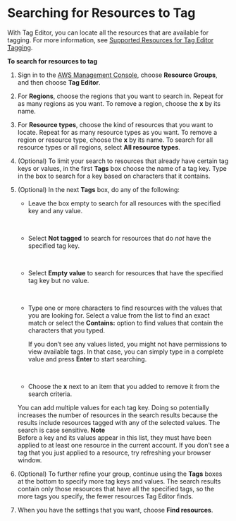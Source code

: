 # Searching for Resources to Tag<a name="searching-resources-to-tag"></a>

With Tag Editor, you can locate all the resources that are available for tagging\. For more information, see [Supported Resources for Tag Editor Tagging](supported-resources.md#supported-resources-tagging-console)\.

**To search for resources to tag**

1. Sign in to the [AWS Management Console](https://console.aws.amazon.com/console/home), choose **Resource Groups**, and then choose **Tag Editor**\.

1. For **Regions**, choose the regions that you want to search in\. Repeat for as many regions as you want\. To remove a region, choose the **x** by its name\.

1. For **Resource types**, choose the kind of resources that you want to locate\. Repeat for as many resource types as you want\. To remove a region or resource type, choose the **x** by its name\. To search for all resource types or all regions, select **All resource types**\.

1. \(Optional\) To limit your search to resources that already have certain tag keys or values, in the first **Tags** box choose the name of a tag key\. Type in the box to search for a key based on characters that it contains\. 

1. \(Optional\) In the next **Tags** box, do any of the following:

   + Leave the box empty to search for all resources with the specified key and any value\.

      

   + Select **Not tagged** to search for resources that do *not* have the specified tag key\.

      

   + Select **Empty value** to search for resources that have the specified tag key but no value\.

      

   + Type one or more characters to find resources with the values that you are looking for\. Select a value from the list to find an exact match or select the **Contains:** option to find values that contain the characters that you typed\.

     If you don’t see any values listed, you might not have permissions to view available tags\. In that case, you can simply type in a complete value and press **Enter** to start searching\.

      

   + Choose the **x** next to an item that you added to remove it from the search criteria\. 

   You can add multiple values for each tag key\. Doing so potentially increases the number of resources in the search results because the results include resources tagged with any of the selected values\. The search is case sensitive\.
**Note**  
Before a key and its values appear in this list, they must have been applied to at least one resource in the current account\. If you don’t see a tag that you just applied to a resource, try refreshing your browser window\.

1. \(Optional\) To further refine your group, continue using the **Tags** boxes at the bottom to specify more tag keys and values\. The search results contain only those resources that have all the specified tags, so the more tags you specify, the fewer resources Tag Editor finds\.

1. When you have the settings that you want, choose **Find resources**\.